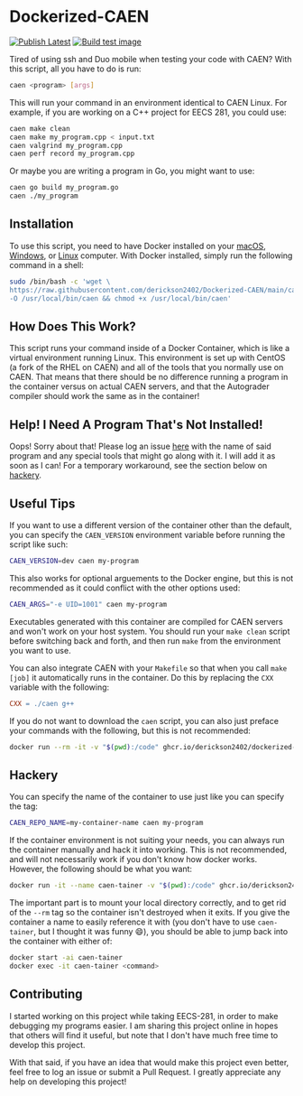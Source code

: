 # Dockerized-CAEN

[![Publish Latest](https://github.com/derickson2402/Dockerized-CAEN/actions/workflows/publish.yml/badge.svg)](https://github.com/derickson2402/Dockerized-CAEN/actions/workflows/publish.yml) [![Build test image](https://github.com/derickson2402/Dockerized-CAEN/actions/workflows/testing.yml/badge.svg)](https://github.com/derickson2402/Dockerized-CAEN/actions/workflows/publish-dev.yml)

Tired of using ssh and Duo mobile when testing your code with CAEN? With this script, all you have to do is run:

```bash
caen <program> [args]
```

This will run your command in an environment identical to CAEN Linux. For example, if you are working on a C++ project for EECS 281, you could use:

```bash
caen make clean
caen make my_program.cpp < input.txt
caen valgrind my_program.cpp
caen perf record my_program.cpp
```

Or maybe you are writing a program in Go, you might want to use:

```bash
caen go build my_program.go
caen ./my_program
```

## Installation

To use this script, you need to have Docker installed on your [macOS](https://docs.docker.com/desktop/mac/install/), [Windows](https://docs.docker.com/desktop/windows/install/), or [Linux](https://docs.docker.com/engine/install/) computer. With Docker installed, simply run the following command in a shell:

```bash
sudo /bin/bash -c 'wget \
https://raw.githubusercontent.com/derickson2402/Dockerized-CAEN/main/caen \
-O /usr/local/bin/caen && chmod +x /usr/local/bin/caen'
```

## How Does This Work?

This script runs your command inside of a Docker Container, which is like a virtual environment running Linux. This environment is set up with CentOS (a fork of the RHEL on CAEN) and all of the tools that you normally use on CAEN. That means that there should be no difference running a program in the container versus on actual CAEN servers, and that the Autograder compiler should work the same as in the container!

## Help! I Need A Program That's Not Installed!

Oops! Sorry about that! Please log an issue [here](https://github.com/derickson2402/Dockerized-CAEN/issues/new) with the name of said program and any special tools that might go along with it. I will add it as soon as I can! For a temporary workaround, see the section below on [hackery](#hackery).

## Useful Tips

If you want to use a different version of the container other than the default, you can specify the ```CAEN_VERSION``` environment variable before running the script like such:

```bash
CAEN_VERSION=dev caen my-program
```

This also works for optional arguements to the Docker engine, but this is not recommended as it could conflict with the other options used:

```bash
CAEN_ARGS="-e UID=1001" caen my-program
```

Executables generated with this container are compiled for CAEN servers and won't work on your host system. You should run your ```make clean``` script before switching back and forth, and then run ```make``` from the environment you want to use.

You can also integrate CAEN with your ```Makefile``` so that when you call ```make [job]``` it automatically runs in the container. Do this by replacing the ```CXX``` variable with the following:

```Makefile
CXX = ./caen g++
```

If you do not want to download the ```caen``` script, you can also just preface your commands with the following, but this is not recommended:

```bash
docker run --rm -it -v "$(pwd):/code" ghcr.io/derickson2402/dockerized-caen:latest <valgrind|perf> <program> [args]
```

## Hackery

You can specify the name of the container to use just like you can specify the tag:

```bash
CAEN_REPO_NAME=my-container-name caen my-program
```

If the container environment is not suiting your needs, you can always run the container manually and hack it into working. This is not recommended, and will not necessarily work if you don't know how docker works. However, the following should be what you want:

```bash
docker run -it --name caen-tainer -v "$(pwd):/code" ghcr.io/derickson2402/dockerized-caen:latest bash
```

The important part is to mount your local directory correctly, and to get rid of the ```--rm``` tag so the container isn't destroyed when it exits. If you give the container a name to easily reference it with (you don't have to use ```caen-tainer```, but I thought it was funny :smile:), you should be able to jump back into the container with either of:

```bash
docker start -ai caen-tainer
docker exec -it caen-tainer <command>
```

## Contributing

I started working on this project while taking EECS-281, in order to make debugging my programs easier. I am sharing this project online in hopes that others will find it useful, but note that I don't have much free time to develop this project.

With that said, if you have an idea that would make this project even better, feel free to log an issue or submit a Pull Request. I greatly appreciate any help on developing this project!
